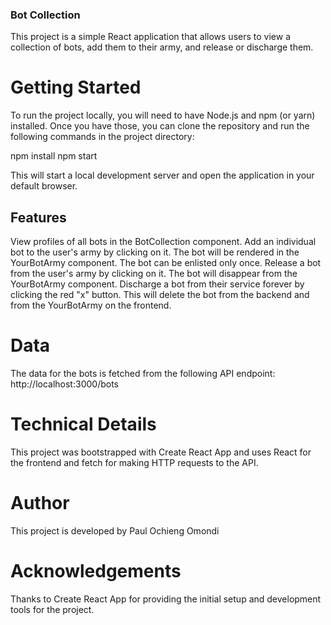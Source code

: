 ### Bot Collection

This project is a simple React application that allows users to view a collection of bots, add them to their army, and release or discharge them.

# Getting Started

To run the project locally, you will need to have Node.js and npm (or yarn) installed. Once you have those, you can clone the repository and run the following commands in the project directory:

npm install
npm start

This will start a local development server and open the application in your default browser.

## Features

View profiles of all bots in the BotCollection component.
Add an individual bot to the user's army by clicking on it. The bot will be rendered in the YourBotArmy component. The bot can be enlisted only once.
Release a bot from the user's army by clicking on it. The bot will disappear from the YourBotArmy component.
Discharge a bot from their service forever by clicking the red "x" button. This will delete the bot from the backend and from the YourBotArmy on the frontend.

# Data

The data for the bots is fetched from the following API endpoint: http://localhost:3000/bots

# Technical Details

This project was bootstrapped with Create React App and uses React for the frontend and fetch for making HTTP requests to the API.

# Author

This project is developed by Paul Ochieng Omondi

# Acknowledgements

Thanks to Create React App for providing the initial setup and development tools for the project.
